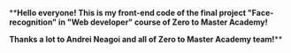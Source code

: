 ****Hello everyone! This is my front-end code of the final project "Face-recognition" in "Web developer" course of Zero to Master Academy!**

**Thanks a lot to Andrei Neagoi and all of Zero to Master Academy team!****
